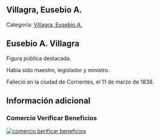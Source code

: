 ## Villagra, Eusebio A.

Categoría: [Villagra, Eusebio A.](http://descubrircorrientes.com.ar/2012/index.php/1750-biografias/r-s-t-u-v-x-y-z/villagra-eusebio-a)

## Eusebio A. Villagra

Figura pública destacada.

Había sido maestro, legislador y ministro.

Falleció en la ciudad de Corrientes, el 11 de marzo de 1838.  

## Información adicional

### Comercio Verificar Beneficios

[![comercio berificar beneficios](http://descubrircorrientes.com.ar/2012/index.php/1750-biografias/r-s-t-u-v-x-y-z/images/botones_beneficios/comercio_berificar_beneficios.png)](http://descubrircomercio.zapto.org/)